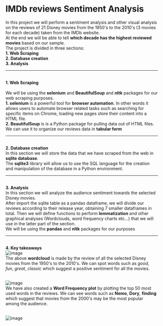 # IMDb reviews Sentiment Analysis
In this project we will perform a sentiment analysis and other visual analysis on the reviews of 21 Disney movies from the 1950's to the 2010's (3 movies for each decade) taken from the IMDb website.
<br> At the end we will be able to tell **which decade has the highest reviewed movies** based on our sample.
<br>The project is divided in three sections:
<br> **1. Web Scraping
<br> 2. Database creation
<br> 3. Analysis**

---

<br> **1. Web Scraping**  
<br> We will be using the **selenium** and **BeautifulSoup** and **nltk** packages for our web scraping purposes.
<br>**1. selenium** is a powerful tool for  **browser automation**. In other words it allows users to automate browser related tasks such as searching for specific items on Chrome,  loading new pages store their content into a HTML file.
<br>**2. BeautifulSoup** is is a Python package for pulling data out of HTML files. We can use it to organize our reviews data in **tabular form**

---

<br> **2. Database creation**
<br> In this section we will store the data that we have scraped from the web in **sqlite database**.
<br> The **sqlite3** library will allow us to use the SQL language for the creation and manipulation of the database in a Python environment.

---

<br> **3. Analysis**
<br> In this section we will analyze the audience sentiment towards the selected Disney movies.
<br> After import the sqlite table as a pandas dataframe, we will divide our reviews according to their release year, obtaining 7 smaller dataframes in total. Then we will define functions to perform **lemmatization** and other graphical analyses (Wordclouds, word frequency charts etc...) that we will use in the latter part of the section. 
<br> We will be using the **pandas** and **nltk** packages for our purposes 

---

<br> **4. Key takeaways**
<br>![image](https://user-images.githubusercontent.com/117392795/203279197-40d609ce-378b-46bd-994e-53d511c97239.png)
<br> The above **wordcloud** is made by the review of all the selected Disney movies from the 1950's to the 2010's.
We can spot words such as *good*, *fun*, *great*, *classic* which suggest a positive sentiment for all the movies.

<br> ![image](https://user-images.githubusercontent.com/117392795/203281905-7f720dee-5c41-47ae-8b19-ab9fb8eed172.png)
<br> We have also created a **Word Frequency plot** by plotting the top 50 most used words in the reviews. We can see words such as **Nemo**, **Dory**, **finding** which suggest that movies from the 2000's may be the most popular among the audience.

<br> ![image](https://user-images.githubusercontent.com/117392795/203285518-e9c27aa7-bc91-4bc0-9ac2-534b69523953.png)
<br> 


